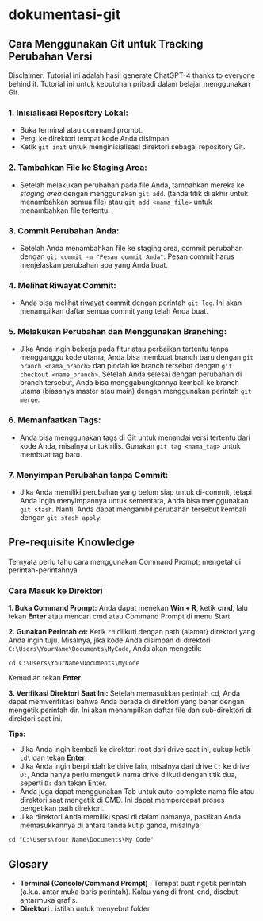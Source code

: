 # dokumentasi-git

## Cara Menggunakan Git untuk Tracking Perubahan Versi
Disclaimer: Tutorial ini adalah hasil generate ChatGPT-4 thanks to everyone behind it. Tutorial ini untuk kebutuhan pribadi dalam belajar menggunakan Git.

### 1. Inisialisasi Repository Lokal:

- Buka terminal atau command prompt.
- Pergi ke direktori tempat kode Anda disimpan.
- Ketik ```git init``` untuk menginisialisasi direktori sebagai repository Git.

### 2. Tambahkan File ke Staging Area:

- Setelah melakukan perubahan pada file Anda, tambahkan mereka ke _staging area_ dengan menggunakan ```git add```. (tanda titik di akhir untuk menambahkan semua file) atau ```git add <nama_file>``` untuk menambahkan file tertentu.

### 3. Commit Perubahan Anda:

- Setelah Anda menambahkan file ke staging area, commit perubahan dengan ```git commit -m "Pesan commit Anda"```. Pesan commit harus menjelaskan perubahan apa yang Anda buat.

### 4. Melihat Riwayat Commit:

- Anda bisa melihat riwayat commit dengan perintah ```git log```. Ini akan menampilkan daftar semua commit yang telah Anda buat.

### 5. Melakukan Perubahan dan Menggunakan Branching:

- Jika Anda ingin bekerja pada fitur atau perbaikan tertentu tanpa mengganggu kode utama, Anda bisa membuat branch baru dengan ```git branch <nama_branch>``` dan pindah ke branch tersebut dengan ```git checkout <nama_branch>```.
Setelah Anda selesai dengan perubahan di branch tersebut, Anda bisa menggabungkannya kembali ke branch utama (biasanya master atau main) dengan menggunakan perintah ```git merge```.

### 6. Memanfaatkan Tags:

- Anda bisa menggunakan tags di Git untuk menandai versi tertentu dari kode Anda, misalnya untuk rilis. Gunakan ```git tag <nama_tag>``` untuk membuat tag baru.

### 7. Menyimpan Perubahan tanpa Commit:

- Jika Anda memiliki perubahan yang belum siap untuk di-commit, tetapi Anda ingin menyimpannya untuk sementara, Anda bisa menggunakan ```git stash```. Nanti, Anda dapat mengambil perubahan tersebut kembali dengan ```git stash apply```.

## Pre-requisite Knowledge
Ternyata perlu tahu cara menggunakan Command Prompt; mengetahui perintah-perintahnya. 

### Cara Masuk ke Direktori

**1. Buka Command Prompt:**
Anda dapat menekan **Win + R**, ketik **cmd**, lalu tekan **Enter** atau mencari cmd atau Command Prompt di menu Start.

**2. Gunakan Perintah ```cd```:**
Ketik ```cd``` diikuti dengan path (alamat) direktori yang Anda ingin tuju. Misalnya, jika kode Anda disimpan di direktori ```C:\Users\YourName\Documents\MyCode```, Anda akan mengetik:

```
cd C:\Users\YourName\Documents\MyCode
```
Kemudian tekan **Enter**.

**3. Verifikasi Direktori Saat Ini:**
Setelah memasukkan perintah cd, Anda dapat memverifikasi bahwa Anda berada di direktori yang benar dengan mengetik perintah dir. Ini akan menampilkan daftar file dan sub-direktori di direktori saat ini.

**Tips:**
- Jika Anda ingin kembali ke direktori root dari drive saat ini, cukup ketik ```cd\``` dan tekan **Enter**.
- Jika Anda ingin berpindah ke drive lain, misalnya dari drive ```C:``` ke drive ```D:```, Anda hanya perlu mengetik nama drive diikuti dengan titik dua, seperti ```D:``` dan tekan Enter.
- Anda juga dapat menggunakan Tab untuk auto-complete nama file atau direktori saat mengetik di CMD. Ini dapat mempercepat proses pengetikan path direktori.
- Jika direktori Anda memiliki spasi di dalam namanya, pastikan Anda memasukkannya di antara tanda kutip ganda, misalnya:
```
cd "C:\Users\Your Name\Documents\My Code"
```

## Glosary
- **Terminal (Console/Command Prompt)** : Tempat buat ngetik perintah (a.k.a. antar muka baris perintah). Kalau yang di front-end, disebut antarmuka grafis.
- **Direktori** : istilah untuk menyebut folder
